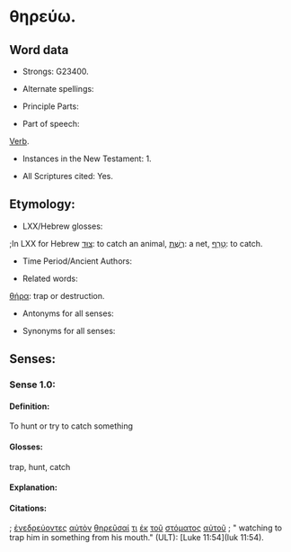 # θηρεύω.

<!-- Status: S2=NeedsFinalCheck -->
<!-- Lexica used for edits: BDAG, FFM, LN, A-S  -->

## Word data

* Strongs: G23400.


* Alternate spellings:

* Principle Parts: 

* Part of speech: 

[Verb](http://ugg.readthedocs.io/en/latest/verb.html). 

* Instances in the New Testament: 1.

* All Scriptures cited: Yes.

## Etymology:   

* LXX/Hebrew glosses: 

;In LXX for Hebrew [צוּד](//en-uhal/H6679): to catch an animal, 
[רֶשֶׁת](//en-uhal/H7568): a net,
[טָרַף](//en-uhal/H2963): to catch.

* Time Period/Ancient Authors: 

* Related words: 

[θήρα](../G23390/01.md): trap or destruction.

* Antonyms for all senses:

* Synonyms for all senses: 

## Senses:

### Sense  1.0: 

#### Definition: 

To hunt or try to catch something

#### Glosses: 

trap, hunt, catch

#### Explanation: 

#### Citations: 

; [ἐνεδρεύοντες](../G17480/01.md) [αὐτὸν](../G08460/01.md) [θηρεῦσαί](../G23400/01.md) [τι](../G51000/01.md) [ἐκ](../G15370/01.md) [τοῦ](../G35880/01.md) [στόματος](../G47500/01.md) [αὐτοῦ](../G08460/01.md)
; " watching to trap him in something from his mouth." (ULT): 
[Luke 11:54](luk 11:54).
